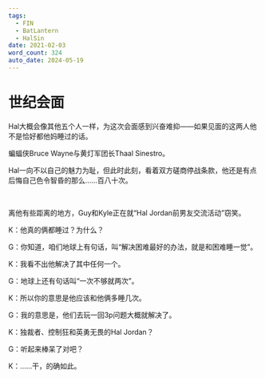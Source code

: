 ```yaml
---
tags:
  - FIN
  - BatLantern
  - HalSin
date: 2021-02-03
word_count: 324
auto_date: 2024-05-19
---
```


# 世纪会面

Hal大概会像其他五个人一样，为这次会面感到兴奋难抑——如果见面的这两人他不是恰好都他妈睡过的话。

蝙蝠侠Bruce Wayne与黄灯军团长Thaal Sinestro。

Hal一向不以自己的魅力为耻，但此时此刻，看着双方磋商停战条款，他还是有点后悔自己色令智昏的那么……百八十次。

<br>

离他有些距离的地方，Guy和Kyle正在就“Hal Jordan前男友交流活动”窃笑。

K：他真的俩都睡过？为什么？

G：你知道，咱们地球上有句话，叫“解决困难最好的办法，就是和困难睡一觉”。

K：我看不出他解决了其中任何一个。

G：地球上还有句话叫“一次不够就两次”。

K：所以你的意思是他应该和他俩多睡几次。

G：我的意思是，他们去玩一回3p问题大概就解决了。

K：独裁者、控制狂和英勇无畏的Hal Jordan？

G：听起来棒呆了对吧？

K：……干，的确如此。

